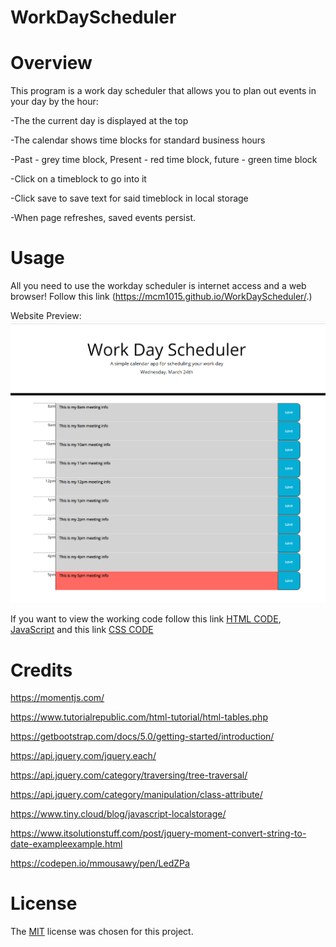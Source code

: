 # WorkDayScheduler

# Overview
This program is a work day scheduler that allows you to plan out events in your day by the hour:

-The the current day is displayed at the top 

-The calendar shows time blocks for standard business hours

-Past - grey time block, Present - red time block, future - green time block

-Click on a timeblock to go into it

-Click save to save text for said timeblock in local storage 

-When page refreshes, saved events persist. 


# Usage
All you need to use the workday scheduler is internet access and a web browser!
Follow this link (https://mcm1015.github.io/WorkDayScheduler/.)

Website Preview: 
![Work Day Scheduler](./Assets/images/Website_Preview.png)

If you want to view the working code follow this link [HTML CODE](index.html), [JavaScript](./Assets/js/script.js) and this link [CSS CODE](./Assets/css/style.css)

# Credits
https://momentjs.com/

https://www.tutorialrepublic.com/html-tutorial/html-tables.php

https://getbootstrap.com/docs/5.0/getting-started/introduction/

https://api.jquery.com/jquery.each/

https://api.jquery.com/category/traversing/tree-traversal/

https://api.jquery.com/category/manipulation/class-attribute/

https://www.tiny.cloud/blog/javascript-localstorage/

https://www.itsolutionstuff.com/post/jquery-moment-convert-string-to-date-exampleexample.html

https://codepen.io/mmousawy/pen/LedZPa


# License

The [MIT](LICENSE) license was chosen for this project. 
